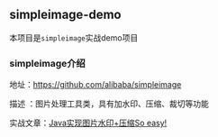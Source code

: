
## simpleimage-demo

本项目是`simpleimage`实战demo项目

### simpleimage介绍

地址：https://github.com/alibaba/simpleimage

描述 ：图片处理工具类，具有加水印、压缩、裁切等功能

实战文章：<a href= "https://mp.weixin.qq.com/s/wGIFi7kbfnPji86gNbHuzA">Java实现图片水印+压缩So easy!</a>
